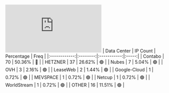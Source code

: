 ![Diagramm](https://github.com/obajay/StateSync-snapshots/blob/main/Projects/Lava/1/README.md)
| Data Center | IP Count | Percentage | Freq |
|:------------:|:--------:|:-----------:|:-----:|
| Contabo | 70 | 50.36% | 🔴 |
| HETZNER | 37 | 26.62% | 🟢 |
| Nubes | 7 | 5.04% | 🟢 |
| OVH | 3 | 2.16% | 🟢 |
| LeaseWeb | 2 | 1.44% | 🟢 |
| Google-Cloud | 1 | 0.72% | 🟢 |
| MEVSPACE | 1 | 0.72% | 🟢 |
| Netcup | 1 | 0.72% | 🟢 |
| WorldStream | 1 | 0.72% | 🟢 |
| OTHER | 16 | 11.51% | 🟢 |